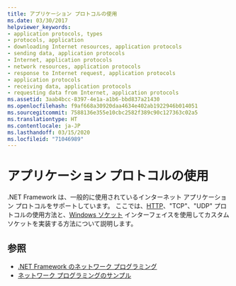 ```yaml
---
title: アプリケーション プロトコルの使用
ms.date: 03/30/2017
helpviewer_keywords:
- application protocols, types
- protocols, application
- downloading Internet resources, application protocols
- sending data, application protocols
- Internet, application protocols
- network resources, application protocols
- response to Internet request, application protocols
- application protocols
- receiving data, application protocols
- requesting data from Internet, application protocols
ms.assetid: 3aab4bcc-8397-4e1a-a1b6-bbd837a21430
ms.openlocfilehash: f9af668a30920daa4634e402ab1922946b014051
ms.sourcegitcommit: 7588136e355e10cbc2582f389c90c127363c02a5
ms.translationtype: HT
ms.contentlocale: ja-JP
ms.lasthandoff: 03/15/2020
ms.locfileid: "71046989"
---
```

# <a name="using-application-protocols"></a>アプリケーション プロトコルの使用
.NET Framework は、一般的に使用されているインターネット アプリケーション プロトコルをサポートしています。 ここでは、[HTTP](http.md)、"TCP"、"UDP" プロトコルの使用方法と、[Windows ソケット](sockets.md) インターフェイスを使用してカスタム ソケットを実装する方法について説明します。  
  
## <a name="see-also"></a>参照

- [.NET Framework のネットワーク プログラミング](index.md)
- [ネットワーク プログラミングのサンプル](network-programming-samples.md)
